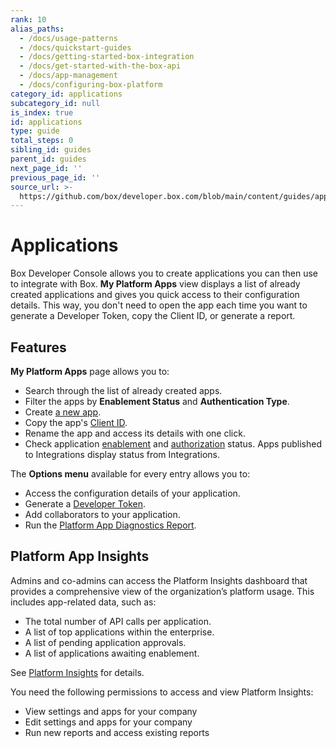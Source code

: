 ```yaml
---
rank: 10
alias_paths:
  - /docs/usage-patterns
  - /docs/quickstart-guides
  - /docs/getting-started-box-integration
  - /docs/get-started-with-the-box-api
  - /docs/app-management
  - /docs/configuring-box-platform
category_id: applications
subcategory_id: null
is_index: true
id: applications
type: guide
total_steps: 0
sibling_id: guides
parent_id: guides
next_page_id: ''
previous_page_id: ''
source_url: >-
  https://github.com/box/developer.box.com/blob/main/content/guides/applications/index.md
---
```

# Applications

Box Developer Console allows you to create applications
you can then use to integrate with Box.
**My Platform Apps** view displays a list of already created applications
and gives you quick access to their configuration details.
This way, you don't need to open
the app each time you want to generate
a Developer Token, copy the Client ID, or generate a report.

## Features

**My Platform Apps** page allows you to:

* Search through the list of already created apps.
* Filter the apps by **Enablement Status** and **Authentication Type**.
* Create [a new app][select].
* Copy the app's [Client ID][clientcredentials].
* Rename the app and access its details with one click.
* Check application [enablement][enablement] and [authorization][authorization] status. Apps published to Integrations display status from Integrations.

The **Options menu** available for every entry allows you to:

* Access the configuration details of your application.
* Generate a [Developer Token][token].
* Add collaborators to your application.
* Run the [Platform App Diagnostics Report][report].

## Platform App Insights

Admins and co-admins can access the Platform Insights
dashboard that provides a comprehensive
view of the organization’s platform usage.
This includes app-related data, such as:

* The total number of API calls per application.
* A list of top applications within the enterprise.
* A list of pending application approvals.
* A list of applications awaiting enablement.

See [Platform Insights][insights] for details.

<Message type='notice'>

You need the following permissions to access
and view Platform Insights:
* View settings and apps for your company
* Edit settings and apps for your company
* Run new reports and access existing reports

</Message>

[token]: g://authentication/tokens/developer-tokens
[authorization]: g://authorization
[enablement]: g://authorization/custom-app-approval#user-authentication-apps
[select]: g://applications/app-types/select
[report]: g://api-calls/permissions-and-errors/app-diagnostics-report
[clientcredentials]: g://authentication/client-credentials
[insights]: https://support.box.com/hc/en-us/articles20738406915219-Platform-Insights